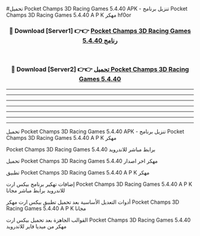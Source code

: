 #تحميل Pocket Champs 3D Racing Games 5.4.40  APK - تنزيل برنامج Pocket Champs 3D Racing Games 5.4.40  A P K مهكر hf0or 



<div align="center">
<h3>🔴 Download [Server1] 👉👉 <a href="https://apkdownload10.web.app/?title=Pocket Champs 3D Racing Games 5.4.40 ">Pocket Champs 3D Racing Games 5.4.40  رنامج</a></h3><br>

<h3>🔴 Download [Server2] 👉👉 <a href="https://apkdownload10.web.app/?title=Pocket Champs 3D Racing Games 5.4.40 ">تحميل Pocket Champs 3D Racing Games 5.4.40  </a></h3>
</div>


----------------------------------------------------------

----------------------------------------------------------

----------------------------------------------------------

----------------------------------------------------------

----------------------------------------------------------

----------------------------------------------------------

----------------------------------------------------------

تحميل Pocket Champs 3D Racing Games 5.4.40  APK - تنزيل برنامج Pocket Champs 3D Racing Games 5.4.40  A P K مهكر

Pocket Champs 3D Racing Games 5.4.40  برابط مباشر للاندرويد

تحميل Pocket Champs 3D Racing Games 5.4.40  مهكر اخر اصدار

تطبيق Pocket Champs 3D Racing Games 5.4.40  A P K مهكر

إضافات تهكير برنامج بيكس ارت Pocket Champs 3D Racing Games 5.4.40  A P K للاندرويد برابط مباشر مجانا

أدوات التعديل الأساسية بعد تحميل تطبيق بيكس ارت مهكر Pocket Champs 3D Racing Games 5.4.40  A P K مجانا

القوالب الجاهزة بعد تحميل بيكس ارت Pocket Champs 3D Racing Games 5.4.40  مهكر من ميديا فاير للاندرويد



